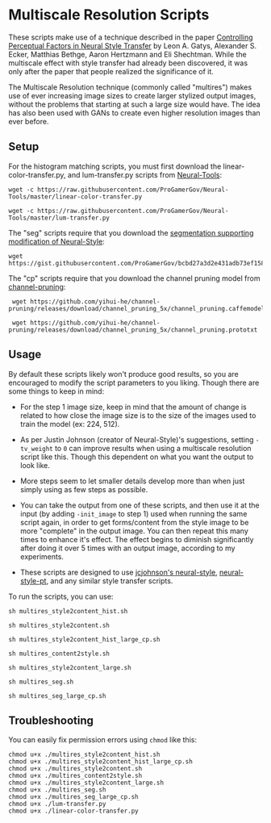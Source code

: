 # Multiscale Resolution Scripts 

These scripts make use of a technique described in the paper [Controlling Perceptual Factors in Neural Style Transfer](https://arxiv.org/abs/1611.07865) by Leon A. Gatys, Alexander S. Ecker, Matthias Bethge, Aaron Hertzmann and Eli Shechtman. While the multiscale effect with style transfer had already been discovered, it was only after the paper that people realized the significance of it. 

The Multiscale Resolution technique (commonly called "multires") makes use of ever increasing image sizes to create larger stylized output images, without the problems that starting at such a large size would have. The idea has also been used with GANs to create even higher resolution images than ever before.    

## Setup

For the histogram matching scripts, you must first download the linear-color-transfer.py, and lum-transfer.py scripts from [Neural-Tools](https://github.com/ProGamerGov/Neural-Tools):

```
wget -c https://raw.githubusercontent.com/ProGamerGov/Neural-Tools/master/linear-color-transfer.py

wget -c https://raw.githubusercontent.com/ProGamerGov/Neural-Tools/master/lum-transfer.py
```

The "seg" scripts require that you download the [segmentation supporting modification of Neural-Style](https://gist.github.com/ProGamerGov/bcbd27a3d2e431adb73ef158d9990d93): 

```
wget https://gist.githubusercontent.com/ProGamerGov/bcbd27a3d2e431adb73ef158d9990d93/raw/1e7ecd1c9aecaead0d92e3eb0027baa3fa2c4f31/neural_style_seg.lua
```

The "cp" scripts require that you download the channel pruning model from [channel-pruning](https://github.com/yihui-he/channel-pruning):

```
 wget https://github.com/yihui-he/channel-pruning/releases/download/channel_pruning_5x/channel_pruning.caffemodel
 
 wget https://github.com/yihui-he/channel-pruning/releases/download/channel_pruning_5x/channel_pruning.prototxt
```

## Usage

By default these scripts likely won't produce good results, so you are encouraged to modify the script parameters to you liking. Though there are some things to keep in mind:

* For the step 1 image size, keep in mind that the amount of change is related to how close the image size is to the size of the images used to train the model (ex: 224, 512). 

* As per Justin Johnson (creator of Neural-Style)'s suggestions, setting `-tv_weight` to `0` can improve results when using a multiscale resolution script like this. Though this dependent on what you want the output to look like.

* More steps seem to let smaller details develop more than when just simply using as few steps as possible. 

* You can take the output from one of these scripts, and then use it at the input (by adding `-init_image` to step 1) used when running the same script again, in order to get forms/content from the style image to be more "complete" in the output image. You can then repeat this many times to enhance it's effect. The effect begins to diminish significantly after doing it over 5 times with an output image, according to my experiments. 

* These scripts are designed to use [jcjohnson's neural-style](https://github.com/jcjohnson/neural-style), [neural-style-pt](https://github.com/ProGamerGov/neural-style-pt), and any similar style transfer scripts.

To run the scripts, you can use: 

```
sh multires_style2content_hist.sh
```

```
sh multires_style2content.sh
```

```
sh multires_style2content_hist_large_cp.sh
```

```
sh multires_content2style.sh
```

```
sh multires_style2content_large.sh
```

```
sh multires_seg.sh
```

```
sh multires_seg_large_cp.sh
```

## Troubleshooting

You can easily fix permission errors using `chmod` like this: 

```
chmod u+x ./multires_style2content_hist.sh
chmod u+x ./multires_style2content_hist_large_cp.sh
chmod u+x ./multires_style2content.sh
chmod u+x ./multires_content2style.sh
chmod u+x ./multires_style2content_large.sh
chmod u+x ./multires_seg.sh
chmod u+x ./multires_seg_large_cp.sh
chmod u+x ./lum-transfer.py
chmod u+x ./linear-color-transfer.py
```
